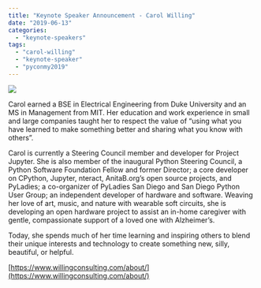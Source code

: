 ```yaml
---
title: "Keynote Speaker Announcement - Carol Willing"
date: "2019-06-13"
categories:
  - "keynote-speakers"
tags:
  - "carol-willing"
  - "keynote-speaker"
  - "pyconmy2019"
---
```


![](/archived-images/carol-willing.jpg)

Carol earned a BSE in Electrical Engineering from Duke University and an MS in Management from MIT. Her education and work experience in small and large companies taught her to respect the value of “using what you have learned to make something better and sharing what you know with others”.

Carol is currently a Steering Council member and developer for Project Jupyter. She is also member of the inaugural Python Steering Council, a Python Software Foundation Fellow and former Director; a core developer on CPython, Jupyter, nteract, AnitaB.org’s open source projects, and PyLadies; a co-organizer of PyLadies San Diego and San Diego Python User Group; an independent developer of hardware and software. Weaving her love of art, music, and nature with wearable soft circuits, she is developing an open hardware project to assist an in-home caregiver with gentle, compassionate support of a loved one with Alzheimer’s.

Today, she spends much of her time learning and inspiring others to blend their unique interests and technology to create something new, silly, beautiful, or helpful.

[https://www.willingconsulting.com/about/](https://www.willingconsulting.com/about/)
